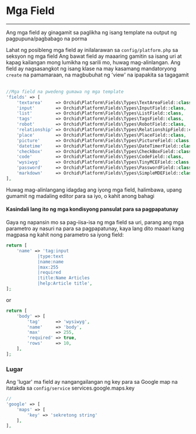 # Mga Field
----------

Ang mga field ay ginagamit sa paglikha ng isang template na output ng pagpupuna/pagbabago na porma

Lahat ng posibleng mga field ay inilalarawan sa `config/platform.php` sa seksyon ng mga field
Ang bawat field ay maaaring gamitin sa isang uri at kapag kailangan mong lumikha ng sarili mo, huwag mag-alinlangan.
Ang field ay nagsasangkot ng isang klase na may kasamang mandatoryong `create` na pamamaraan, na magbubuhat ng 'view' na ipapakita sa tagagamit
 
```php
//Mga field na pwedeng gumawa ng mga template
'fields' => [
    'textarea'     => Orchid\Platform\Fields\Types\TextAreaField::class,
    'input'        => Orchid\Platform\Fields\Types\InputField::class,
    'list'         => Orchid\Platform\Fields\Types\ListField::class,
    'tags'         => Orchid\Platform\Fields\Types\TagsField::class,
    'robot'        => Orchid\Platform\Fields\Types\RobotField::class,
    'relationship' => Orchid\Platform\Fields\Types\RelationshipField::class,
    'place'        => Orchid\Platform\Fields\Types\PlaceField::class,
    'picture'      => Orchid\Platform\Fields\Types\PictureField::class,
    'datetime'     => Orchid\Platform\Fields\Types\DateTimerField::class,
    'checkbox'     => Orchid\Platform\Fields\Types\CheckBoxField::class,
    'code'         => Orchid\Platform\Fields\Types\CodeField::class,
    'wysiwyg'      => Orchid\Platform\Fields\Types\TinyMCEField::class,
    'password'     => Orchid\Platform\Fields\Types\PasswordField::class,
    'markdown'     => Orchid\Platform\Fields\Types\SimpleMDEField::class,
],
```

Huwag mag-alinlangang idagdag ang iyong mga field, halimbawa, upang gumamit ng madaling editor para sa iyo, o kahit anong bahagi



#### Kasindali lang ito ng mga kondisyong pansulat para sa pagpapatunay

Gaya ng napansin mo sa pag-iisa-isa ng mga field sa uri, parang ang mga parametro ay nasuri na para sa pagpapatunay, kaya lang dito maaari kang magpasa ng kahit nong parametro sa iyong field:

```php
return [
    'name' => 'tag:input
            |type:text
            |name:name
            |max:255
            |required
            |title:Name Articles
            |help:Article title',
];
```

or
```php
return [
    'body' => [
        'tag'      => 'wysiwyg',
        'name'     => 'body',
        'max'      => 255,
        'required' => true,
        'rows'     => 10,
    ],
];
```
 
 
 
### Lugar
 
Ang 'lugar' ma field ay nangangailangan ng key para sa Google map na itatakda sa `config/service`
services.google.maps.key
```php
//
'google' => [
    'maps' => [
        'key' => 'sekretong string'
    ],
],
```
